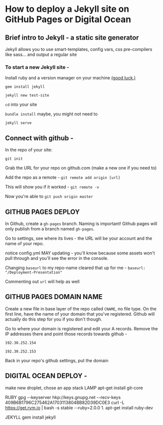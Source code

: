 # How to deploy a Jekyll site on GitHub Pages or Digital Ocean

## Brief intro to Jekyll - a static site generator
Jekyll allows you to use smart-templates, config vars, css pre-compilers like sass... and output a regular site

### To start a new Jekyll site -
Install ruby and a version manager on your machine [(good luck.)](https://gorails.com/setup/osx/10.11-el-capitan)

`gem install jekyll`

`jekyll new test-site`

`cd` into your site

`bundle install` maybe, you might not need to

`jekyll serve`

## Connect with github -
In the repo of your site:

`git init`

Grab the URL for your repo on github.com (make a new one if you need to)

Add the repo as a remote - `git remote add origin [url]`

This will show you if it worked - `git remote -v`

Now you're able to `git push origin master`

## GITHUB PAGES DEPLOY
In Github, create a `gh-pages` branch. Naming is important! Github pages will only publish from a branch named `gh-pages`.

Go to settings, see where its lives - the URL will be your account and the name of your repo.

notice config.yml MAY updating - you'll know because some assets won't pull through and you'll see the error in the console.

Changing `baseurl` to my repo-name cleared that up for me -
`baseurl: "/Deployment-Presentation"`

Commenting out `url` will help as well

## GITHUB PAGES DOMAIN NAME

Create a new file in base layer of the repo called `CNAME`, no file type. On the first line, have the name of your domain that you've registered. Github will actually do this step for you if you don't though.

Go to where your domain is registered and edit your A records. Remove the IP addresses there and point those records towards github -

`192.30.252.154`

`192.30.252.153`

Back in your repo's github settings, put the domain

## DIGITAL OCEAN DEPLOY -
make new droplet, chose an app stack LAMP
apt-get install git-core

RUBY
gpg --keyserver hkp://keys.gnupg.net --recv-keys 409B6B1796C275462A1703113804BB82D39DC0E3
curl -L https://get.rvm.io | bash -s stable --ruby=2.0.0
	1.	apt-get install ruby-dev


JEKYLL
gem install jekyll
